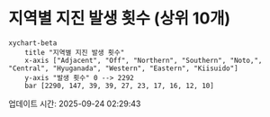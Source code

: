 # 지역별 지진 발생 횟수 (상위 10개)

```mermaid
xychart-beta
    title "지역별 지진 발생 횟수"
    x-axis ["Adjacent", "Off", "Northern", "Southern", "Noto,", "Central", "Hyuganada", "Western", "Eastern", "Kiisuido"]
    y-axis "발생 횟수" 0 --> 2292
    bar [2290, 147, 39, 39, 27, 23, 17, 16, 12, 10]
```

업데이트 시간: 2025-09-24 02:29:43
